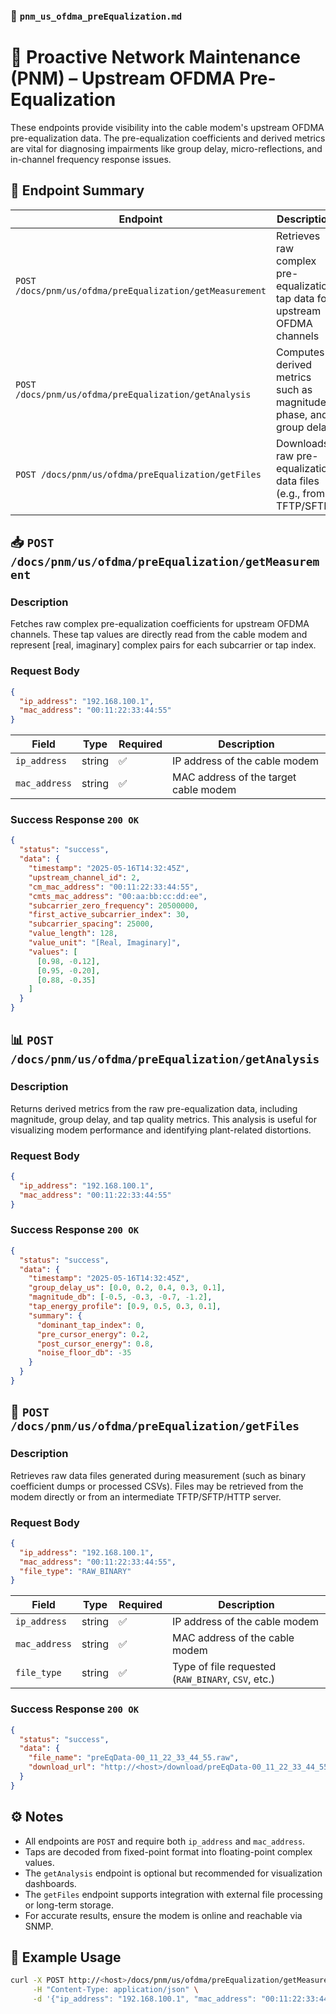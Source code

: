 
### 📄 `pnm_us_ofdma_preEqualization.md`

# 📡 Proactive Network Maintenance (PNM) – Upstream OFDMA Pre-Equalization

These endpoints provide visibility into the cable modem's upstream OFDMA pre-equalization data. The pre-equalization coefficients and derived metrics are vital for diagnosing impairments like group delay, micro-reflections, and in-channel frequency response issues.

## 🔁 Endpoint Summary

| Endpoint                                                                 | Description                                                                 |
|--------------------------------------------------------------------------|-----------------------------------------------------------------------------|
| `POST /docs/pnm/us/ofdma/preEqualization/getMeasurement`                | Retrieves raw complex pre-equalization tap data for upstream OFDMA channels |
| `POST /docs/pnm/us/ofdma/preEqualization/getAnalysis`                   | Computes derived metrics such as magnitude, phase, and group delay          |
| `POST /docs/pnm/us/ofdma/preEqualization/getFiles`                      | Downloads raw pre-equalization data files (e.g., from TFTP/SFTP)            |

## 📥 `POST /docs/pnm/us/ofdma/preEqualization/getMeasurement`

### Description

Fetches raw complex pre-equalization coefficients for upstream OFDMA channels. These tap values are directly read from the cable modem and represent [real, imaginary] complex pairs for each subcarrier or tap index.

### Request Body

```json
{
  "ip_address": "192.168.100.1",
  "mac_address": "00:11:22:33:44:55"
}
````

| Field         | Type   | Required | Description                           |
| ------------- | ------ | -------- | ------------------------------------- |
| `ip_address`  | string | ✅        | IP address of the cable modem         |
| `mac_address` | string | ✅        | MAC address of the target cable modem |

### Success Response `200 OK`

```json
{
  "status": "success",
  "data": {
    "timestamp": "2025-05-16T14:32:45Z",
    "upstream_channel_id": 2,
    "cm_mac_address": "00:11:22:33:44:55",
    "cmts_mac_address": "00:aa:bb:cc:dd:ee",
    "subcarrier_zero_frequency": 20500000,
    "first_active_subcarrier_index": 30,
    "subcarrier_spacing": 25000,
    "value_length": 128,
    "value_unit": "[Real, Imaginary]",
    "values": [
      [0.98, -0.12],
      [0.95, -0.20],
      [0.88, -0.35]
    ]
  }
}
```

## 📊 `POST /docs/pnm/us/ofdma/preEqualization/getAnalysis`

### Description

Returns derived metrics from the raw pre-equalization data, including magnitude, group delay, and tap quality metrics. This analysis is useful for visualizing modem performance and identifying plant-related distortions.

### Request Body

```json
{
  "ip_address": "192.168.100.1",
  "mac_address": "00:11:22:33:44:55"
}
```

### Success Response `200 OK`

```json
{
  "status": "success",
  "data": {
    "timestamp": "2025-05-16T14:32:45Z",
    "group_delay_us": [0.0, 0.2, 0.4, 0.3, 0.1],
    "magnitude_db": [-0.5, -0.3, -0.7, -1.2],
    "tap_energy_profile": [0.9, 0.5, 0.3, 0.1],
    "summary": {
      "dominant_tap_index": 0,
      "pre_cursor_energy": 0.2,
      "post_cursor_energy": 0.8,
      "noise_floor_db": -35
    }
  }
}
```

## 📁 `POST /docs/pnm/us/ofdma/preEqualization/getFiles`

### Description

Retrieves raw data files generated during measurement (such as binary coefficient dumps or processed CSVs). Files may be retrieved from the modem directly or from an intermediate TFTP/SFTP/HTTP server.

### Request Body

```json
{
  "ip_address": "192.168.100.1",
  "mac_address": "00:11:22:33:44:55",
  "file_type": "RAW_BINARY"
}
```

| Field         | Type   | Required | Description                                        |
| ------------- | ------ | -------- | -------------------------------------------------- |
| `ip_address`  | string | ✅        | IP address of the cable modem                      |
| `mac_address` | string | ✅        | MAC address of the cable modem                     |
| `file_type`   | string | ✅        | Type of file requested (`RAW_BINARY`, `CSV`, etc.) |

### Success Response `200 OK`

```json
{
  "status": "success",
  "data": {
    "file_name": "preEqData-00_11_22_33_44_55.raw",
    "download_url": "http://<host>/download/preEqData-00_11_22_33_44_55.raw"
  }
}
```

## ⚙️ Notes

* All endpoints are `POST` and require both `ip_address` and `mac_address`.
* Taps are decoded from fixed-point format into floating-point complex values.
* The `getAnalysis` endpoint is optional but recommended for visualization dashboards.
* The `getFiles` endpoint supports integration with external file processing or long-term storage.
* For accurate results, ensure the modem is online and reachable via SNMP.

## 🧪 Example Usage

```bash
curl -X POST http://<host>/docs/pnm/us/ofdma/preEqualization/getMeasurement \
     -H "Content-Type: application/json" \
     -d '{"ip_address": "192.168.100.1", "mac_address": "00:11:22:33:44:55"}'
```
